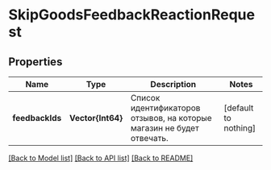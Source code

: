 # SkipGoodsFeedbackReactionRequest


## Properties
Name | Type | Description | Notes
------------ | ------------- | ------------- | -------------
**feedbackIds** | **Vector{Int64}** | Список идентификаторов отзывов, на которые магазин не будет отвечать. | [default to nothing]


[[Back to Model list]](../README.md#models) [[Back to API list]](../README.md#api-endpoints) [[Back to README]](../README.md)


